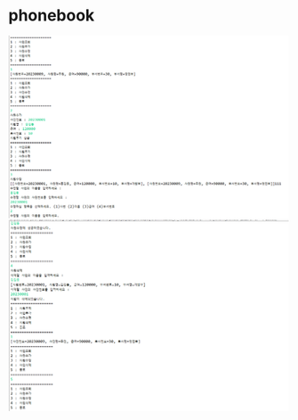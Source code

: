 # phonebook

![프로젝트 아키텍처](https://github.com/judaily/phonebook/blob/main/1.png)
![프로젝트 아키텍처](https://github.com/judaily/phonebook/blob/main/2.png)
